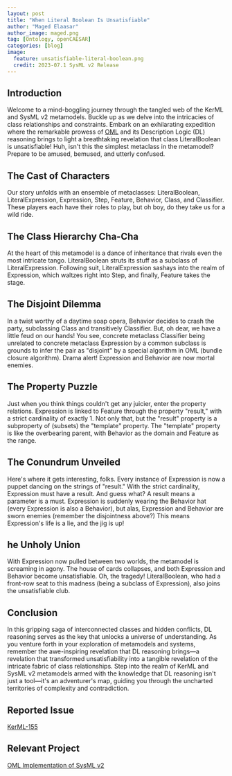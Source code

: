 ```yaml
---
layout: post
title: "When Literal Boolean Is Unsatisfiable"
author: "Maged Elaasar"
author_image: maged.png
tag: [Ontology, openCAESAR]
categories: [blog]
image:
  feature: unsatisfiable-literal-boolean.png
  credit: 2023-07.1 SysML v2 Release
---
```


## Introduction

Welcome to a mind-boggling journey through the tangled web of the KerML and SysML v2 metamodels. Buckle up as we delve into the intricacies of class relationships and constraints. Embark on an exhilarating expedition where the remarkable prowess of [OML](http://www.opencaesar.io/oml/) and its Description Logic (DL) reasoning brings to light a breathtaking revelation that class LiteralBoolean is unsatisfiable! Huh, isn't this the simplest metaclass in the metamodel? Prepare to be amused, bemused, and utterly confused.

## The Cast of Characters

Our story unfolds with an ensemble of metaclasses: LiteralBoolean, LiteralExpression, Expression, Step, Feature, Behavior, Class, and Classifier. These players each have their roles to play, but oh boy, do they take us for a wild ride.

## The Class Hierarchy Cha-Cha

At the heart of this metamodel is a dance of inheritance that rivals even the most intricate tango. LiteralBoolean struts its stuff as a subclass of LiteralExpression. Following suit, LiteralExpression sashays into the realm of Expression, which waltzes right into Step, and finally, Feature takes the stage.

## The Disjoint Dilemma

In a twist worthy of a daytime soap opera, Behavior decides to crash the party, subclassing Class and transitively Classifier. But, oh dear, we have a little feud on our hands! You see, concrete metaclass Classifier being unrelated to concrete metaclass Expression by a common subclass is grounds to infer the pair as "disjoint" by a special algorithm in OML (bundle closure algorithm). Drama alert! Expression and Behavior are now mortal enemies.

## The Property Puzzle

Just when you think things couldn't get any juicier, enter the property relations. Expression is linked to Feature through the property "result," with a strict cardinality of exactly 1. Not only that, but the "result" property is a subproperty of (subsets) the "template" property. The "template" property is like the overbearing parent, with Behavior as the domain and Feature as the range.

## The Conundrum Unveiled

Here's where it gets interesting, folks. Every instance of Expression is now a puppet dancing on the strings of "result." With the strict cardinality, Expression must have a result. And guess what? A result means a parameter is a must. Expression is suddenly wearing the Behavior hat (every Expression is also a Behavior), but alas, Expression and Behavior are sworn enemies (remember the disjointness above?) This means Expression's life is a lie, and the jig is up!

## he Unholy Union

With Expression now pulled between two worlds, the metamodel is screaming in agony. The house of cards collapses, and both Expression and Behavior become unsatisfiable. Oh, the tragedy! LiteralBoolean, who had a front-row seat to this madness (being a subclass of Expression), also joins the unsatisfiable club.

## Conclusion

In this gripping saga of interconnected classes and hidden conflicts, DL reasoning serves as the key that unlocks a universe of understanding. As you venture forth in your exploration of metamodels and systems, remember the awe-inspiring revelation that DL reasoning brings—a revelation that transformed unsatisfiability into a tangible revelation of the intricate fabric of class relationships. Step into the realm of KerML and SysML v2 metamodels armed with the knowledge that DL reasoning isn't just a tool—it's an adventurer's map, guiding you through the uncharted territories of complexity and contradiction.

## Reported Issue

[KerML-155](https://issues.omg.org/issues/KERML-155)

## Relevant Project

[OML Implementation of SysML v2](https://www.opencaesar.io/projects/2023-8-11-SysML-v2.html)